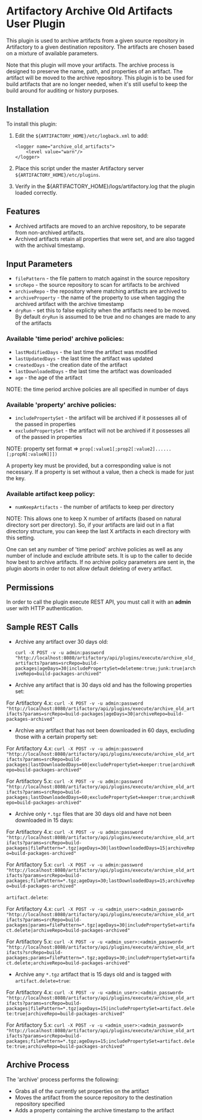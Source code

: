 Artifactory Archive Old Artifacts User Plugin
=============================================

This plugin is used to archive artifacts from a given source repository in
Artifactory to a given destination repository. The artifacts are chosen based on
a mixture of available parameters.

Note that this plugin will move your artifacts. The archive process is
designed to preserve the name, path, and properties of an artifact. The artifact
will be moved to the archive repository. This plugin is to be used for build
artifacts that are no longer needed, when it's still useful to keep the build
around for auditing or history purposes.

Installation
------------

To install this plugin:

1. Edit the `${ARTIFACTORY_HOME}/etc/logback.xml` to add:

    ```
    <logger name="archive_old_artifacts">
        <level value="warn"/>
    </logger>
    ```

2. Place this script under the master Artifactory server
   `${ARTIFACTORY_HOME}/etc/plugins`.
3. Verify in the ${ARTIFACTORY_HOME}/logs/artifactory.log that the plugin loaded
   correctly.

Features
--------

- Archived artifacts are moved to an archive repository, to be separate from
  non-archived artifacts.
- Archived artifacts retain all properties that were set, and are also tagged
  with the archival timestamp.

Input Parameters
----------------

- `filePattern` - the file pattern to match against in the source repository
- `srcRepo` - the source repository to scan for artifacts to be archived
- `archiveRepo` - the repository where matching artifacts are archived to
- `archiveProperty` - the name of the property to use when tagging the archived
  artifact with the archive timestamp
- `dryRun` - set this to false explicity when the artifacts need to be moved.
  By default `dryRun` is assumed to be true and no changes are made to any of
  the artifacts

### Available 'time period' archive policies: ###

- `lastModifiedDays` - the last time the artifact was modified
- `lastUpdatedDays` - the last time the artifact was updated
- `createdDays` - the creation date of the artifact
- `lastDownloadedDays` - the last time the artifact was downloaded
- `age` - the age of the artifact

NOTE: the time period archive policies are all specified in number of days

### Available 'property' archive policies: ###

- `includePropertySet` - the artifact will be archived if it possesses all of
  the passed in properties
- `excludePropertySet` - the artifact will not be archived if it possesses all
  of the passed in properties

NOTE: property set format &rArr;
`prop[:value1[;prop2[:value2]......[;propN[:valueN]]])`

A property key must be provided, but a corresponding value is not necessary.
If a property is set without a value, then a check is made for just the key.

### Available artifact keep policy: ###

- `numKeepArtifacts` - the number of artifacts to keep per directory

NOTE: This allows one to keep X number of artifacts (based on natural directory
sort per directory). So, if your artifacts are laid out in a flat directory
structure, you can keep the last X artifacts in each directory with this
setting.

One can set any number of 'time period' archive policies as well as any number
of include and exclude attribute sets. It is up to the caller to decide how best
to archive artifacts. If no archive policy parameters are sent in, the plugin
aborts in order to not allow default deleting of every artifact.

Permissions
------------

In order to call the plugin execute REST API, you must call it with an **admin**
user with HTTP authentication.

Sample REST Calls
-----------------

- Archive any artifact over 30 days old:

  `curl -X POST -v -u admin:password "http://localhost:8080/artifactory/api/plugins/execute/archive_old_artifacts?params=srcRepo=build-packages|ageDays=30|includePropertySet=deleteme:true;junk:true|archiveRepo=build-packages-archived"`

- Archive any artifact that is 30 days old and has the following properties set:

For Artifactory 4.x:
  `curl -X POST -v -u admin:password "http://localhost:8080/artifactory/api/plugins/execute/archive_old_artifacts?params=srcRepo=build-packages|ageDays=30|archiveRepo=build-packages-archived"`


- Archive any artifact that has not been downloaded in 60 days, excluding those
  with a certain property set:


For Artifactory 4.x:
  `curl -X POST -v -u admin:password "http://localhost:8080/artifactory/api/plugins/execute/archive_old_artifacts?params=srcRepo=build-packages|lastDownloadedDays=60|excludePropertySet=keeper:true|archiveRepo=build-packages-archived"`

For Artifactory 5.x:
  `curl -X POST -v -u admin:password "http://localhost:8080/artifactory/api/plugins/execute/archive_old_artifacts?params=srcRepo=build-packages;lastDownloadedDays=60;excludePropertySet=keeper:true;archiveRepo=build-packages-archived"`

- Archive only `*.tgz` files that are 30 days old and have not been downloaded
  in 15 days:


For Artifactory 4.x:
  `curl -X POST -v -u admin:password "http://localhost:8080/artifactory/api/plugins/execute/archive_old_artifacts?params=srcRepo=build-packages|filePattern=*.tgz|ageDays=30|lastDownloadedDays=15|archiveRepo=build-packages-archived"`


For Artifactory 5.x:
  `curl -X POST -v -u admin:password "http://localhost:8080/artifactory/api/plugins/execute/archive_old_artifacts?params=srcRepo=build-packages;filePattern=*.tgz;ageDays=30;lastDownloadedDays=15;archiveRepo=build-packages-archived"`

  `artifact.delete`:


For Artifactory 4.x:
  `curl -X POST -v -u <admin_user>:<admin_password> "http://localhost:8080/artifactory/api/plugins/execute/archive_old_artifacts?params=srcRepo=build-packages|params=filePattern=*.tgz|ageDays=30|includePropertySet=artifact.delete|archiveRepo=build-packages-archived"`

For Artifactory 5.x:
`curl -X POST -v -u <admin_user>:<admin_password> "http://localhost:8080/artifactory/api/plugins/execute/archive_old_artifacts?srcRepo=build-packages;params=filePattern=*.tgz;ageDays=30;includePropertySet=artifact.delete;archiveRepo=build-packages-archived"`
- Archive any `*.tgz` artifact that is 15 days old and is tagged with
  `artifact.delete=true`:


For Artifactory 4.x:
  `curl -X POST -v -u <admin_user>:<admin_password> "http://localhost:8080/artifactory/api/plugins/execute/archive_old_artifacts?params=srcRepo=build-packages|filePattern=*.tgz|ageDays=15|includePropertySet=artifact.delete:true|archiveRepo=build-packages-archived"`


For Artifactory 5.x:
`curl -X POST -v -u <admin_user>:<admin_password> "http://localhost:8080/artifactory/api/plugins/execute/archive_old_artifacts?params=srcRepo=build-packages;filePattern=*.tgz;ageDays=15;includePropertySet=artifact.delete:true;archiveRepo=build-packages-archived"`

Archive Process
---------------

The 'archive' process performs the following:

- Grabs all of the currently set properties on the artifact
- Moves the artifact from the source repository to the destination repository
  specified
- Adds a property containing the archive timestamp to the artifact

